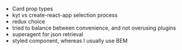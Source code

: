- Card prop types
- kyt vs create-react-app selection process
- redux choice
- tried to balance between convenience, and not overusing plugins
- superagent for json retrieval
- styled component, whereas I usually use BEM